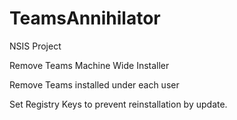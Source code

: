 # TeamsAnnihilator
NSIS Project 

Remove Teams Machine Wide Installer

Remove Teams installed under each user 

Set Registry Keys to prevent reinstallation by update.

